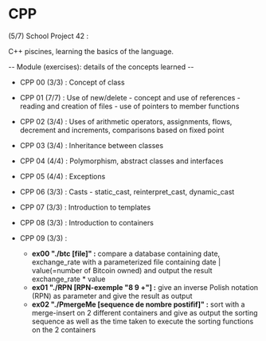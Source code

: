 # CPP

(5/7) School Project 42 :

C++ piscines, learning the basics of the language.

-- Module (exercises): details of the concepts learned --

- CPP 00 (3/3) : Concept of class                                                                                                                  
- CPP 01 (7/7) : Use of new/delete - concept and use of references - reading and creation of files - use of pointers to member functions                                                                                                                         
- CPP 02 (3/4) : Uses of arithmetic operators, assignments, flows, decrement and increments, comparisons based on fixed point                                                                                                                                    
- CPP 03 (3/4) : Inheritance between classes
- CPP 04 (4/4) : Polymorphism, abstract classes and interfaces                                                                                       
- CPP 05 (4/4) :  Exceptions                                                                                                                              
- CPP 06 (3/3) : Casts - static_cast, reinterpret_cast, dynamic_cast                                                  
- CPP 07 (3/3) : Introduction to templates                                                                             
- CPP 08 (3/3) : Introduction to containers                                                                            

- CPP 09 (3/3) : 
	- **ex00 "./btc [file]" :** compare a database containing date, exchange_rate with a parameterized file containing date | value(=number of Bitcoin owned) and output the result exchange_rate * value
	- **ex01 "./RPN [RPN-exemple "8 9 +"] :** give an inverse Polish notation (RPN) as parameter and give the result as output
	- **ex02 "./PmergeMe [sequence de nombre postifif]" :** sort with a merge-insert on 2 different containers and give as output the sorting sequence as well as the time taken to execute the sorting functions on the 2 containers
